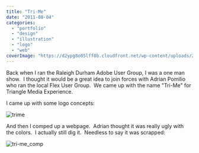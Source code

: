 ```yaml
---
title: "Tri-Me"
date: "2011-08-04"
categories:
  - "portfolio"
  - "design"
  - "illustration"
  - "logo"
  - "web"
coverImage: "https://d2ypg8o05lff0b.cloudfront.net/wp-content/uploads/2011/08/trime.jpg"
---
```


Back when I ran the Raleigh Durham Adobe User Group, I was a one man show.  I thought it would be a great idea to join forces with Adrian Pomilio who ran the local Flex User Group.  We came up with the name "Tri-Me" for Triangle Media Experience.

I came up with some logo concepts:

![trime](https://d2ypg8o05lff0b.cloudfront.net/wp-content/uploads/2011/08/trime.jpg)

And then I comped up a webpage.  Adrian thought it was really ugly with the colors.  I actually still dig it.  Needless to say it was scrapped:

![tri-me_comp](https://d2ypg8o05lff0b.cloudfront.net/wp-content/uploads/2011/08/tri-me_comp.jpg)
